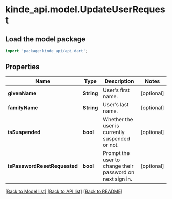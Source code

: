 # kinde_api.model.UpdateUserRequest

## Load the model package
```dart
import 'package:kinde_api/api.dart';
```

## Properties
Name | Type | Description | Notes
------------ | ------------- | ------------- | -------------
**givenName** | **String** | User's first name. | [optional] 
**familyName** | **String** | User's last name. | [optional] 
**isSuspended** | **bool** | Whether the user is currently suspended or not. | [optional] 
**isPasswordResetRequested** | **bool** | Prompt the user to change their password on next sign in. | [optional] 

[[Back to Model list]](../README.md#documentation-for-models) [[Back to API list]](../README.md#documentation-for-api-endpoints) [[Back to README]](../README.md)


